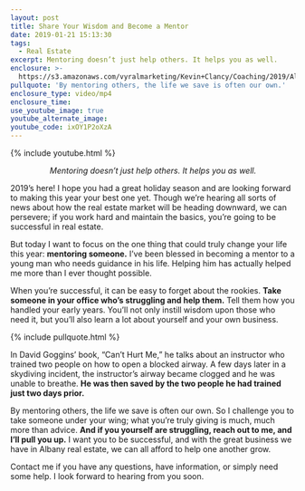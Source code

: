 ```yaml
---
layout: post
title: Share Your Wisdom and Become a Mentor
date: 2019-01-21 15:13:30
tags:
  - Real Estate
excerpt: Mentoring doesn’t just help others. It helps you as well.
enclosure: >-
  https://s3.amazonaws.com/vyralmarketing/Kevin+Clancy/Coaching/2019/Albany+Real+Estate+Agent-+Share+Your+Wisdom+and+Become+a+Mentor.mp4
pullquote: 'By mentoring others, the life we save is often our own.'
enclosure_type: video/mp4
enclosure_time:
use_youtube_image: true
youtube_alternate_image:
youtube_code: ixOY1P2oXzA
---
```


{% include youtube.html %}

<p style="text-align: center;"><em>Mentoring doesn’t just help others. It helps you as well.</em></p>

2019’s here! I hope you had a great holiday season and are looking forward to making this year your best one yet. Though we’re hearing all sorts of news about how the real estate market will be heading downward, we can persevere; if you work hard and maintain the basics, you’re going to be successful in real estate.

But today I want to focus on the one thing that could truly change your life this year: **mentoring someone.** I’ve been blessed in becoming a mentor to a young man who needs guidance in his life. Helping him has actually helped me more than I ever thought possible.

When you’re successful, it can be easy to forget about the rookies. **Take someone in your office who’s struggling and help them.** Tell them how you handled your early years. You’ll not only instill wisdom upon those who need it, but you’ll also learn a lot about yourself and your own business.

{% include pullquote.html %}

In David Goggins’ book, “Can’t Hurt Me,” he talks about an instructor who trained two people on how to open a blocked airway. A few days later in a skydiving incident, the instructor’s airway became clogged and he was unable to breathe. **He was then saved by the two people he had trained just two days prior.**

By mentoring others, the life we save is often our own. So I challenge you to take someone under your wing; what you’re truly giving is much, much more than advice. **And if you yourself are struggling, reach out to me, and I’ll pull you up.** I want you to be successful, and with the great business we have in Albany real estate, we can all afford to help one another grow.

Contact me if you have any questions, have information, or simply need some help. I look forward to hearing from you soon.